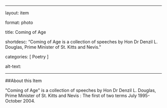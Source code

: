 
--- 
layout: item 

format: photo 

title: Coming of Age

shortdesc: “Coming of Age is a collection of speeches by Hon Dr Denzil L. Douglas, Prime Minister of St. Kitts and Nevis."

categories: [ Poetry ] 

alt-text:  

 

--- 

##About this Item 

"Coming of Age" is a collection of speeches by Hon Dr Denzil L. Douglas, Prime Minister of St. Kitts and Nevis : The first of two terms July 1995-October 2004. 
